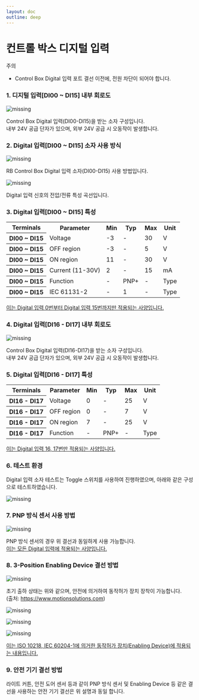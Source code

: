 ```yaml
---
layout: doc
outline: deep
---
```


# 컨트롤 박스 디지털 입력

<div class="warning custom-block">
    <p class="custom-block-title">주의</p>
    <ul>
        <li>
            Control Box Digital 입력 포트 결선 이전에, 전원 차단이 되어야 합니다.
        </li>
    </ul>
</div>

### 1. 디지털 입력[DI00 ~ DI15] 내부 회로도

![missing](/manual/ko/appendix/d-1/1.png)

Control Box Digital 입력(DI00-DI15)을 받는 소자 구성입니다.<br>
내부 24V 공급 단자가 있으며, 외부 24V 공급 시 오동작이 발생합니다.

### 2. Digital 입력[DI00 ~ DI15] 소자 사용 방식

![missing](/manual/ko/appendix/d-1/2-1.png)

RB Control Box Digital 입력 소자(DI00-DI15) 사용 방법입니다.

![missing](/manual/ko/appendix/d-1/2-2.png)

Digital 입력 신호의 전압/전류 특성 곡선입니다.

### 3. Digital 입력[DI00 ~ DI15] 특성

<table>
    <tr>
        <th>Terminals</th>
        <th>Parameter</th>
        <th>Min</th>
        <th>Typ</th>
        <th>Max</th>
        <th>Unit</th>
    </tr>
    <tr>
        <th>DI00 ~ DI15</th>
        <td>Voltage</td>
        <td>-3</td>
        <td>-</td>
        <td>30</td>
        <td>V</td>
    </tr>
    <tr>
        <th>DI00 ~ DI15</th>
        <td>OFF region</td>
        <td>-3</td>
        <td>-</td>
        <td>5</td>
        <td>V</td>
    </tr>
    <tr>
        <th>DI00 ~ DI15</th>
        <td>ON region</td>
        <td>11</td>
        <td>-</td>
        <td>30</td>
        <td>V</td>
    </tr>
    <tr>
        <th>DI00 ~ DI15</th>
        <td>Current (11-30V)</td>
        <td>2</td>
        <td>-</td>
        <td>15</td>
        <td>mA</td>
    </tr>
    <tr>
        <th>DI00 ~ DI15</th>
        <td>Function</td>
        <td>-</td>
        <td>PNP+</td>
        <td>-</td>
        <td>Type</td>
    </tr>
    <tr>
        <th>DI00 ~ DI15</th>
        <td>IEC 61131-2</td>
        <td>-</td>
        <td>1</td>
        <td>-</td>
        <td>Type</td>
    </tr>
</table>

<u>이는 Digital 입력 0번부터 Digital 입력 15번까지만 적용되는 사양입니다.</u>

### 4. Digital 입력[DI16 - DI17] 내부 회로도

![missing](/manual/ko/appendix/d-1/4.png)

Control Box Digital 입력(DI16-DI17)을 받는 소자 구성입니다.<br>
내부 24V 공급 단자가 있으며, 외부 24V 공급 시 오동작이 발생합니다.

### 5. Digital 입력[DI16 - DI17] 특성

<table>
    <tr>
        <th>Terminals</th>
        <th>Parameter</th>
        <th>Min</th>
        <th>Typ</th>
        <th>Max</th>
        <th>Unit</th>
    </tr>
    <tr>
        <th>DI16 - DI17</th>
        <td>Voltage</td>
        <td>0</td>
        <td>-</td>
        <td>25</td>
        <td>V</td>
    </tr>
    <tr>
        <th>DI16 - DI17</th>
        <td>OFF region</td>
        <td>0</td>
        <td>-</td>
        <td>7</td>
        <td>V</td>
    </tr>
    <tr>
        <th>DI16 - DI17</th>
        <td>ON region</td>
        <td>7</td>
        <td>-</td>
        <td>25</td>
        <td>V</td>
    </tr>
    <tr>
        <th>DI16 - DI17</th>
        <td>Function</td>
        <td>-</td>
        <td>PNP+</td>
        <td>-</td>
        <td>Type</td>
    </tr>
</table>

<u>이는 Digital 입력 16, 17번만 적용되는 사양입니다.</u>

### 6. 테스트 환경

Digital 입력 소자 테스트는 Toggle 스위치를 사용하여 진행하였으며, 아래와 같은 구성으로 테스트하였습니다.

![missing](/manual/ko/appendix/d-1/6.png)

### 7. PNP 방식 센서 사용 방법

![missing](/manual/ko/appendix/d-1/7.png)

PNP 방식 센서의 경우 위 결선과 동일하게 사용 가능합니다.<br>
<u>이는 모든 Digital 입력에 적용되는 사양입니다.</u>

### 8. 3-Position Enabling Device 결선 방법

![missing](/manual/ko/appendix/d-1/8-1.png)

초기 출하 상태는 위와 같으며, 안전에 의거하여 동작허가 장치 장착이 가능합니다.<br>
(출처: https://www.motionsolutions.com)

![missing](/manual/ko/appendix/d-1/8-2.png)

![missing](/manual/ko/appendix/d-1/8-3.png)

![missing](/manual/ko/appendix/d-1/8-4.png)

<u>이는 ISO 10218, IEC 60204-1에 의거한 동작허가 장치(Enabling Device)에 적용되는 내용입니다.</u>

### 9. 안전 기기 결선 방법

라이트 커튼, 안전 도어 센서 등과 같이 PNP 방식 센서 및 Enabling Device 등 같은 결선을 사용하는 안전 기기 결선은 위 설명과 동일 합니다.
